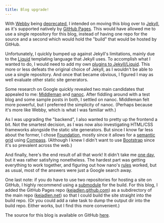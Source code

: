 ```yaml
---
title: Blog upgrade!
---
```

With [Webby](http://webby.rubyforge.org/) being [deprecated](https://groups.google.com/forum/?fromgroups#!topic/webby-forum/QTYsgsY_UnY%5B1-25%5D), I intended on moving this blog over to [Jekyll](https://github.com/mojombo/jekyll/), as it's supported natively by [GitHub Pages](http://pages.github.com/). This would have allowed me to use a single repository for this blog, instead of having one repo for the source and a second which would hold the "build" that would be hosted by GitHub.

Unfortunately, I quickly bumped up against Jekyll's limitations, mainly due to the [Liquid](http://liquidmarkup.org/) templating language that Jekyll uses. To accomplish what I wanted to do, I would need to add my own [plugins to Jekyll/Liquid](https://github.com/mojombo/jekyll/wiki/Plugins). This more or less defeats the original choice of Jekyll, as I wouldn't be able to use a single repository. And once that became obvious, I figured I may as well evaluate other static site generators.

Some research on Google quickly revealed two main candidates that appealed to me: [Middleman](http://middlemanapp.com/) and [nanoc](http://nanoc.stoneship.org/). After fiddling around with a test blog and some sample posts in both, I settled on nanoc. Middleman felt more powerful, but I preferred the simplicity of nanoc. (Perhaps because it's more like Webby, which is what I was familiar with.)

As I was upgrading the "backend", I also wanted to pretty up the frontend a bit. Not the smartest decision, as I was now also investigating HTML/CSS frameworks alongside the static site generators. But since I know far less about the former, I chose [Foundation](http://foundation.zurb.com/), mostly since it allows for a [semantic grid](http://foundation.zurb.com/docs/gem-install.php#mixins) using [Compass](http://compass-style.org/). (Although I knew I didn't want to use [Bootstrap](http://twitter.github.com/bootstrap/) since it's so prevalent across the web.)

And finally, here's the end result of all that work! It didn't take me [one day](http://erjjones.github.com/blog/How-I-built-my-blog-in-one-day/), but it was rather satisfying nonetheless. The hardest part was getting everything to work together, and figuring out how nano's [rules](http://nanoc.stoneship.org/docs/4-basic-concepts/#rules) worked, but as usual, most of the answers were just a Google search away.

One last note: if you do have to use two repositories for hosting a site on GitHub, I highly recommend using a [submodule](http://git-scm.com/book/en/Git-Tools-Submodules) for the build. For this blog, I added the GitHub Pages repo ([kejadlen.github.com](https://github.com/kejadlen/kejadlen.github.com)) as a subdirectory of the main repo ([kejadlen.net](https://github.com/kejadlen/kejadlen.net)) so that I could build the site straight into the build repo. (Or you could add a rake task to dump the output dir into the build repo. Either works, but I find this more convenient.)

The source for this blog is available on GitHub [here](https://github.com/kejadlen/kejadlen.net).
